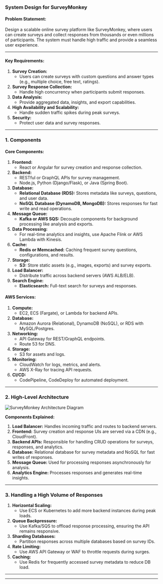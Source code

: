 ### System Design for **SurveyMonkey**

#### Problem Statement:
Design a scalable online survey platform like SurveyMonkey, where users can create surveys and collect responses from thousands or even millions of participants. The system must handle high traffic and provide a seamless user experience.

---

#### Key Requirements:
1. **Survey Creation:**
   - Users can create surveys with custom questions and answer types (e.g., multiple choice, free text, ratings).
2. **Survey Response Collection:**
   - Handle high concurrency when participants submit responses.
3. **Data Analysis:**
   - Provide aggregated data, insights, and export capabilities.
4. **High Availability and Scalability:**
   - Handle sudden traffic spikes during peak surveys.
5. **Security:**
   - Protect user data and survey responses.

---

### **1. Components**

#### Core Components:
1. **Frontend:** 
   - React or Angular for survey creation and response collection.
2. **Backend:**
   - RESTful or GraphQL APIs for survey management.
   - Node.js, Python (Django/Flask), or Java (Spring Boot).
3. **Database:** 
   - **Relational Database (RDS):** Stores metadata like surveys, questions, and user data.
   - **NoSQL Database (DynamoDB, MongoDB):** Stores responses for fast write and read operations.
4. **Message Queue:** 
   - **Kafka or AWS SQS:** Decouple components for background processing like analysis and exports.
5. **Data Processing:** 
   - For real-time analytics and insights, use Apache Flink or AWS Lambda with Kinesis.
6. **Cache:**
   - **Redis or Memcached:** Caching frequent survey questions, configurations, and results.
7. **Storage:**
   - **S3:** Store static assets (e.g., images, exports) and survey exports.
8. **Load Balancer:**
   - Distribute traffic across backend servers (AWS ALB/ELB).
9. **Search Engine:**
   - **Elasticsearch:** Full-text search for surveys and responses.

#### AWS Services:
1. **Compute:**
   - EC2, ECS (Fargate), or Lambda for backend APIs.
2. **Database:**
   - Amazon Aurora (Relational), DynamoDB (NoSQL), or RDS with MySQL/Postgres.
3. **Networking:**
   - API Gateway for REST/GraphQL endpoints.
   - Route 53 for DNS.
4. **Storage:**
   - S3 for assets and logs.
5. **Monitoring:**
   - CloudWatch for logs, metrics, and alerts.
   - AWS X-Ray for tracing API requests.
6. **CI/CD:**
   - CodePipeline, CodeDeploy for automated deployment.

---

### **2. High-Level Architecture**
![SurveyMonkey Architecture Diagram](https://via.placeholder.com/800x500?text=Architecture+Diagram+Example)

**Components Explained:**
1. **Load Balancer:** Handles incoming traffic and routes to backend servers.
2. **Frontend:** Survey creation and response UIs are served via a CDN (e.g., CloudFront).
3. **Backend APIs:** Responsible for handling CRUD operations for surveys, responses, and analytics.
4. **Database:** Relational database for survey metadata and NoSQL for fast writes of responses.
5. **Message Queue:** Used for processing responses asynchronously for analysis.
6. **Analytics Engine:** Processes responses and generates real-time insights.

---

### **3. Handling a High Volume of Responses**
1. **Horizontal Scaling:** 
   - Use ECS or Kubernetes to add more backend instances during peak loads.
2. **Queue Backpressure:**
   - Use Kafka/SQS to offload response processing, ensuring the API remains responsive.
3. **Sharding Databases:**
   - Partition responses across multiple databases based on survey IDs.
4. **Rate Limiting:**
   - Use AWS API Gateway or WAF to throttle requests during surges.
5. **Caching:**
   - Use Redis for frequently accessed survey metadata to reduce DB load.

---

---

